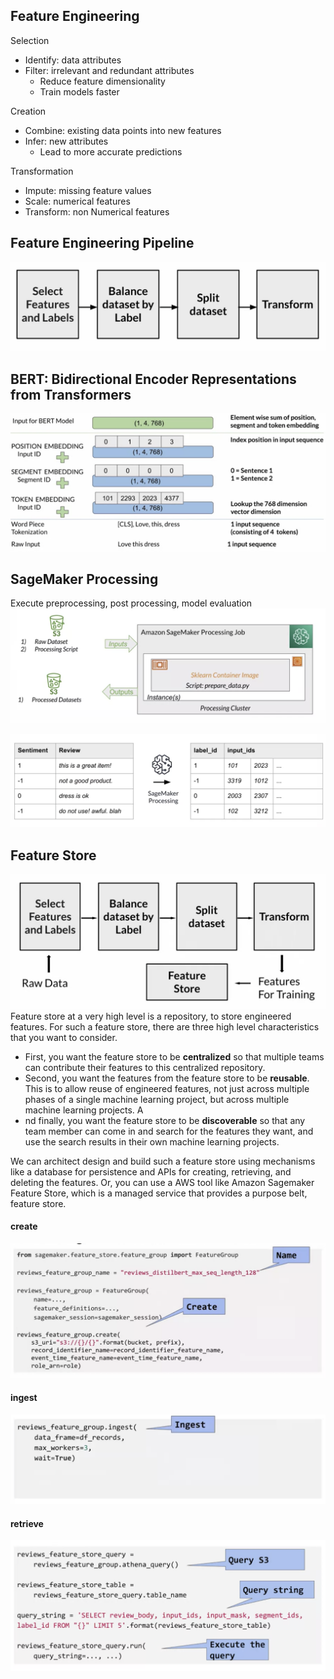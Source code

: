 ## Feature Engineering
Selection
- Identify: data attributes
- Filter: irrelevant and redundant attributes
  - Reduce feature dimensionality
  - Train models faster

Creation
- Combine: existing data points into new features
- Infer: new attributes
  - Lead to more accurate predictions

Transformation
- Impute: missing feature values
- Scale: numerical features
- Transform: non Numerical features

## Feature Engineering Pipeline
![image](pic/feature_engineering_piepeline.png)

## BERT: Bidirectional Encoder Representations from Transformers
![image](pic/example_bert.png)

## SageMaker Processing
Execute preprocessing, post processing, model evaluation
![image](pic/sagemaker_processing.png)

![image](pic/sagemaker_processing2.png)

## Feature Store
![image](pic/feature_store.png)
Feature store at a very high level is a repository, to store engineered features. For such a feature store, there are three high level characteristics that you want to consider. 
- First, you want the feature store to be **centralized** so that multiple teams can contribute their features to this centralized repository. 
- Second, you want the features from the feature store to be **reusable**. This is to allow reuse of engineered features, not just across multiple phases of a single machine learning project, but across multiple machine learning projects. A
- nd finally, you want the feature store to be **discoverable** so that any team member can come in and search for the features they want, and use the search results in their own machine learning projects. 

We can architect design and build such a feature store using mechanisms like a database for persistence and APIs for creating, retrieving, and deleting the features. Or, you can use a AWS tool like Amazon Sagemaker Feature Store, which is a managed service that provides a purpose belt, feature store.

#### create
![image](pic/feature_store_create.png)
#### ingest
![image](pic/feature_store_ingest.png)
#### retrieve
![image](pic/feature_store_retrieve.png)
